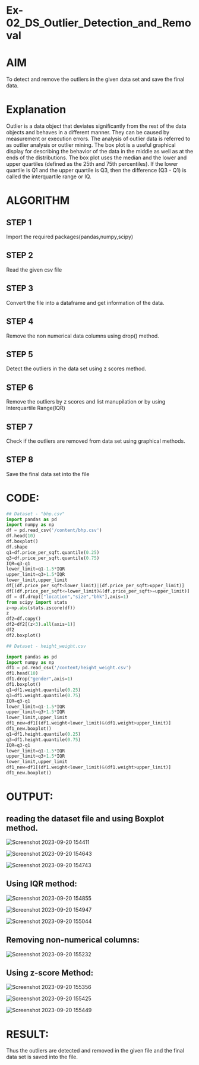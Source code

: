 # Ex-02_DS_Outlier_Detection_and_Removal
# AIM
To detect and remove the outliers in the given data set and save the final data.

# Explanation
Outlier is a data object that deviates significantly from the rest of the data objects and behaves in a different manner. They can be caused by measurement or execution errors. The analysis of outlier data is referred to as outlier analysis or outlier mining. The box plot is a useful graphical display for describing the behavior of the data in the middle as well as at the ends of the distributions. The box plot uses the median and the lower and upper quartiles (defined as the 25th and 75th percentiles). If the lower quartile is Q1 and the upper quartile is Q3, then the difference (Q3 - Q1) is called the interquartile range or IQ.

# ALGORITHM
## STEP 1
Import the required packages(pandas,numpy,scipy)
## STEP 2
Read the given csv file
## STEP 3
Convert the file into a dataframe and get information of the data.
## STEP 4
Remove the non numerical data columns using drop() method.
## STEP 5
Detect the outliers in the data set using z scores method.
## STEP 6
Remove the outliers by z scores and list manupilation or by using Interquartile Range(IQR)
## STEP 7
Check if the outliers are removed from data set using graphical methods.
## STEP 8
Save the final data set into the file

# CODE:
`````python
## Dataset - "bhp.csv"
import pandas as pd
import numpy as np
df = pd.read_csv('/content/bhp.csv')
df.head(10)
df.boxplot()
df.shape
q1=df.price_per_sqft.quantile(0.25)
q3=df.price_per_sqft.quantile(0.75)
IQR=q3-q1
lower_limit=q1-1.5*IQR
upper_limit=q3+1.5*IQR
lower_limit,upper_limit
df[(df.price_per_sqft<lower_limit)|(df.price_per_sqft>upper_limit)]
df[(df.price_per_sqft<=lower_limit)&(df.price_per_sqft>=upper_limit)]
df = df.drop(["location","size","bhk"],axis=1) 
from scipy import stats
z=np.abs(stats.zscore(df))
z
df2=df.copy()
df2=df2[(z<3).all(axis=1)]
df2
df2.boxplot()

## Dataset - height_weight.csv

import pandas as pd
import numpy as np
df1 = pd.read_csv('/content/height_weight.csv')
df1.head(10)
df1.drop("gender",axis=1)
df1.boxplot()
q1=df1.weight.quantile(0.25)
q3=df1.weight.quantile(0.75)
IQR=q3-q1
lower_limit=q1-1.5*IQR
upper_limit=q3+1.5*IQR
lower_limit,upper_limit
df1_new=df1[(df1.weight<lower_limit)&(df1.weight>upper_limit)]
df1_new.boxplot()
q1=df1.height.quantile(0.25)
q3=df1.height.quantile(0.75)
IQR=q3-q1
lower_limit=q1-1.5*IQR
upper_limit=q3+1.5*IQR
lower_limit,upper_limit
df1_new=df1[(df1.weight<lower_limit)&(df1.weight>upper_limit)]
df1_new.boxplot()

`````
# OUTPUT:
## reading the dataset file and using Boxplot method.
![Screenshot 2023-09-20 154411](https://github.com/venkatamohankrishnagithub/ODD2023---Datascience---Ex-02/assets/127727792/692c0ea2-7934-4466-994b-38b5f73c84b1)

![Screenshot 2023-09-20 154643](https://github.com/venkatamohankrishnagithub/ODD2023---Datascience---Ex-02/assets/127727792/a0d585ff-2191-448e-ba99-20d759254811)

![Screenshot 2023-09-20 154743](https://github.com/venkatamohankrishnagithub/ODD2023---Datascience---Ex-02/assets/127727792/730198f9-10e5-4bf7-aafa-e799325ada02)


## Using IQR method:

![Screenshot 2023-09-20 154855](https://github.com/venkatamohankrishnagithub/ODD2023---Datascience---Ex-02/assets/127727792/74fe178e-b437-4b5e-8b31-de52060f0533)

![Screenshot 2023-09-20 154947](https://github.com/venkatamohankrishnagithub/ODD2023---Datascience---Ex-02/assets/127727792/b6fa78ce-0dfe-4913-b356-aa07c014f16b)

![Screenshot 2023-09-20 155044](https://github.com/venkatamohankrishnagithub/ODD2023---Datascience---Ex-02/assets/127727792/a71a80b4-7a9b-436f-8fc2-a60e6f84ac6e)

## Removing non-numerical columns:

![Screenshot 2023-09-20 155232](https://github.com/venkatamohankrishnagithub/ODD2023---Datascience---Ex-02/assets/127727792/73d67f5c-d42b-4997-84a0-b3655175db1e)

## Using z-score Method:

![Screenshot 2023-09-20 155356](https://github.com/venkatamohankrishnagithub/ODD2023---Datascience---Ex-02/assets/127727792/1f6dd3f5-acf7-4f7c-b8dd-137eadd2190d)

![Screenshot 2023-09-20 155425](https://github.com/venkatamohankrishnagithub/ODD2023---Datascience---Ex-02/assets/127727792/37414cb3-835c-4f8f-b1f1-84618c5037c2)

![Screenshot 2023-09-20 155449](https://github.com/venkatamohankrishnagithub/ODD2023---Datascience---Ex-02/assets/127727792/985190e7-464b-4180-8579-146a59caa159)

# RESULT:

Thus the outliers are detected and removed in the given file and the final data set is saved into the file.
